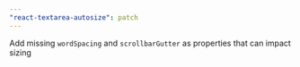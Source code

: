 ```yaml
---
"react-textarea-autosize": patch
---
```


Add missing `wordSpacing` and `scrollbarGutter` as properties that can impact sizing
